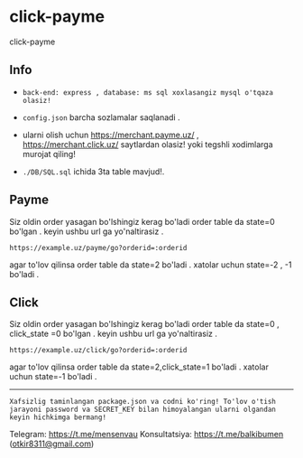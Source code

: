 # click-payme
click-payme


## Info 

- ```back-end: express , database: ms sql xoxlasangiz mysql o'tqaza olasiz!```

- ```config.json``` barcha sozlamalar saqlanadi . 
- ularni olish uchun  https://merchant.payme.uz/ , https://merchant.click.uz/ saytlardan olasiz! yoki tegshli xodimlarga murojat qiling!

- ```./DB/SQL.sql``` ichida 3ta table mavjud!. 

## Payme 

Siz oldin order yasagan bo'lshingiz kerag bo'ladi order table da state=0 bo'lgan . keyin ushbu url ga yo'naltirasiz . 

```https://example.uz/payme/go?orderid=:orderid``` 

agar to'lov qilinsa order table da state=2 bo'ladi . 
xatolar uchun state=-2 , -1 bo'ladi . 



## Click 

Siz oldin order yasagan bo'lshingiz kerag bo'ladi order table da state=0 , click_state =0 bo'lgan . keyin ushbu url ga yo'naltirasiz . 

```https://example.uz/click/go?orderid=:orderid``` 

agar to'lov qilinsa order table da state=2,click_state=1 bo'ladi . 
xatolar uchun state=-1 bo'ladi . 


---

```Xafsizlig taminlangan package.json va codni ko'ring! To'lov o'tish jarayoni password va SECRET_KEY bilan himoyalangan ularni olgandan keyin hichkimga bermang!```


Telegram: https://t.me/mensenvau 
Konsultatsiya: https://t.me/balkibumen (otkir8311@gmail.com)


<img src="https://camo.githubusercontent.com/090f8272e5019338ffa5cdb8981144bc257fd8ccfe511fda5de1c9d5271cfeb3/68747470733a2f2f76697369746f722d62616467652e676c697463682e6d652f62616467653f706167655f69643d6d656e73656e7661752e6d656e73656e766175" alt="" data-canonical-src="https://visitor-badge.glitch.me/badge?page_id=mensenvau.mensenvau" style="max-width: 100%;">